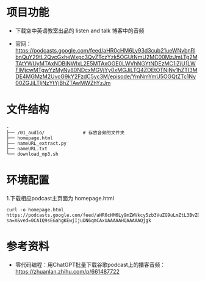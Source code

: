 # 项目功能

- 下载空中英语教室出品的 listen and talk 博客中的音频

- 官网：https://podcasts.google.com/feed/aHR0cHM6Ly93d3cub21ueWNvbnRlbnQuY29tL2QvcGxheWxpc3QvZTczYzk5OGUtNmU2MC00MzJmLTg2MTAtYWUyMTAxNDBjNWIxL2E5MTAxOGE0LWVhNGYtNDEzMC1iZjU1LWFlMjcwMTgwYzMyNy80NDcxMGVjYy0xMGJiLTQ4ZDEtOTNjNy1hZTI3MDE4MGMzM2UvcG9kY2FzdC5yc3M/episode/YmNmYmU5OGQtZTc1Ny00ZGJjLTljNzYtYjBhZTAwMWZhYzJm


# 文件结构

```
.
├── /01_audio/              # 存放音频的文件夹
├── homepage.html
├── nameURL_extract.py
├── nameURL.txt
└── download_mp3.sh
```


# 环境配置

1.下载相应podcast主页面为 homepage.html

```
curl -o homepage.html  https://podcasts.google.com/feed/aHR0cHM6Ly9mZWVkcy5zb3VuZG9uLmZtL3BvZGNhc3RzLzA5MWVhMzM3LTkwZTItNDAzZC04YzcwLTg2OGFlZTRiMDAyMy54bWw?sa=X&ved=0CAIQ9sEGahgKEwjIjuDN6qmCAxUAAAAAHQAAAAAQjgk
```









# 参考资料

- 零代码编程：用ChatGPT批量下载谷歌podcast上的播客音频：https://zhuanlan.zhihu.com/p/661487722

